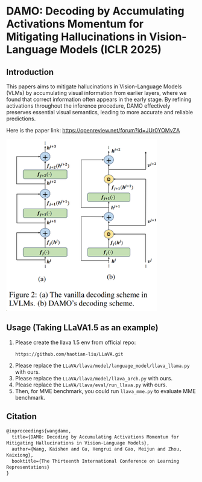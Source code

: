 # DAMO: Decoding by Accumulating Activations Momentum for Mitigating Hallucinations in Vision-Language Models (ICLR 2025)

## Introduction
This papers aims to mitigate hallucinations in Vision-Language Models (VLMs) by accumulating visual information from earlier layers, where we found that correct information often appears in the early stage. By refining activations throughout the inference procedure, DAMO effectively preserves essential visual semantics, leading to more accurate and reliable predictions.

Here is the paper link: https://openreview.net/forum?id=JUr0YOMvZA

<img src="images/architecture.png" width="400" alt="DAMO"/><br/>

## Usage (Taking LLaVA1.5 as an example)

1) Please create the llava 1.5 env from official repo:
   ```
   https://github.com/haotian-liu/LLaVA.git
   ```
2) Please replace the `LLaVA/llava/model/language_model/llava_llama.py` with ours. 
3) Please replace the `LLaVA/llava/model/llava_arch.py` with ours. 
4) Please replace the `LLaVA/llava/eval/run_llava.py` with ours.
5) Then, for MME benchmark, you could run `llava_mme.py` to evaluate MME benchmark.
## Citation
```
@inproceedings{wangdamo,
  title={DAMO: Decoding by Accumulating Activations Momentum for Mitigating Hallucinations in Vision-Language Models},
  author={Wang, Kaishen and Gu, Hengrui and Gao, Meijun and Zhou, Kaixiong},
  booktitle={The Thirteenth International Conference on Learning Representations}
}
```
